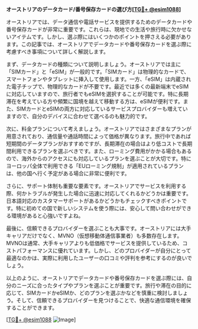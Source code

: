 **オーストリアのデータカード/番号保存カードの選び方[[TG💪+ @esim1088](https://t.me/s/esim1088)]**

オーストリアでは、データ通信や電話サービスを提供するためのデータカードや番号保存カードが非常に重要です。これらは、現地での生活や旅行時に欠かせないアイテムです。しかし、選ぶ際にはいくつかのポイントを押さえる必要があります。この記事では、オーストリアでデータカードや番号保存カードを選ぶ際に考慮すべき事項について詳しく解説します。

まず、データカードの種類について説明しましょう。オーストリアでは主に「SIMカード」と「eSIM」が一般的です。「SIMカード」は物理的なカードで、スマートフォンやタブレットに挿入して使用します。一方、「eSIM」は内蔵された電子チップで、物理的なカードが不要です。最近では多くの最新端末でeSIMに対応していますので、旅行者でもeSIMを選択することが可能です。特に長期滞在を考えている方や頻繁に国境を越えて移動する方は、eSIMが便利です。また、SIMカードとeSIMの両方に対応しているサービスプロバイダーも増えていますので、自分のデバイスに合わせて選べるのも魅力的です。

次に、料金プランについて考えましょう。オーストリアではさまざまなプランが用意されており、通信量や通話時間によって価格が異なります。旅行中であれば短期間のデータプランがおすすめですが、長期滞在の場合はより低コストで長期間利用できるプランを選ぶべきです。また、ローミング費用がかかる場合もあるので、海外からのアクセスにも対応しているプランを選ぶことが大切です。特にヨーロッパ全体で利用できる「EUローミング規制」が適用されているプランは、他の国へ行く予定がある場合に非常に便利です。

さらに、サポート体制も重要な要素です。オーストリアでサービスを利用する際、何かトラブルが発生した場合に迅速に対応してくれるかどうかは重要です。日本語対応のカスタマーサポートがあるかどうかもチェックすべきポイントです。特に初めての国で新しいシステムを使う際には、安心して問い合わせができる環境があると心強いですよね。

最後に、信頼できるプロバイダーを選ぶことも大事です。オーストリアには大手キャリアだけでなく、MVNO（仮想移動体通信事業者）も多数存在します。MVNOは通常、大手キャリアよりも低価格でサービスを提供しているため、コストパフォーマンスに優れています。しかし、どのプロバイダーが自分にとって最適なのかは、実際に利用したユーザーの口コミや評判を参考にするのが良いでしょう。

以上のように、オーストリアでデータカードや番号保存カードを選ぶ際には、自分のニーズに合ったタイプやプランを選ぶことが重要です。旅行や滞在の目的に応じて、SIMカードかeSIMか、どのプランを選ぶかなどを慎重に検討しましょう。そして、信頼できるプロバイダーを見つけることで、快適な通信環境を確保することができます。

[[TG💪+ @esim1088](https://t.me/s/esim1088) ![Image](https://i.postimg.cc/Y0z9fWf4/image.png)]